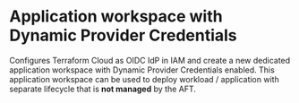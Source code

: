 # Application workspace with Dynamic Provider Credentials

Configures Terraform Cloud as OIDC IdP in IAM and create a new dedicated application workspace with Dynamic Provider Credentials enabled. This application workspace can be used to deploy workload / application with separate lifecycle that is **not managed** by the AFT. 

